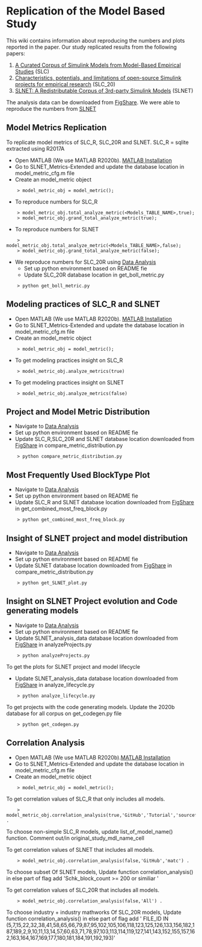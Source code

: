 # Replication of the Model Based Study
This wiki contains information about reproducing the numbers and plots reported in the paper. Our study replicated results from the following papers: 
1. [A Curated Corpus of Simulink Models from Model-Based Empirical Studies] (SLC)
2. [Characteristics, potentials, and limitations of open-source Simulink projects for empirical research] (SLC_20)
3. [SLNET: A Redistributable Corpus of 3rd-party Simulink Models] (SLNET)

The analysis data can be downloaded from [FigShare]. We were able to reproduce the numbers from [SLNET]

## Model Metrics Replication
To replicate model metrics of SLC_R, SLC_20R and SLNET. 
SLC_R = sqlite extracted using R2017A

- Open MATLAB (We use MATLAB R2020b). [MATLAB Installation]
- Go to SLNET_Metrics-Extended and update the database location in model_metric_cfg.m file
- Create an model_metric object
````
	> model_metric_obj = model_metric();
````
- To reproduce numbers for SLC_R
````
	> model_metric_obj.total_analyze_metric(<Models_TABLE_NAME>,true);
	> model_metric_obj.grand_total_analyze_metric(true);
````
- To reproduce numbers for SLNET
````
	> model_metric_obj.total_analyze_metric(<Models_TABLE_NAME>,false);
	> model_metric_obj.grand_total_analyze_metric(false);
````
- We reproduce numbers for SLC_20R using [Data Analysis]
	- Set up python environment based on README fie
	- Update SLC_20R database location in get_boll_metric.py
````
	> python get_boll_metric.py
````

## Modeling practices of SLC_R and SLNET
- Open MATLAB (We use MATLAB R2020b).  [MATLAB Installation]
- Go to SLNET_Metrics-Extended and update the database location in model_metric_cfg.m file
- Create an model_metric object
````
	> model_metric_obj = model_metric();
````
- To get modeling practices insight on SLC_R
````
	> model_metric_obj.analyze_metrics(true)
````
- To  get modeling practices insight on SLNET
````
	> model_metric_obj.analyze_metrics(false)

````

## Project and Model Metric Distribution
- Navigate to [Data Analysis]
- Set up python environment based on README fie
- Update SLC_R,SLC_20R and SLNET database location downloaded from [FigShare] in compare_metric_distribution.py

````
	> python compare_metric_distribution.py
````
## Most Frequently Used BlockType Plot
- Navigate to [Data Analysis]
- Set up python environment based on README fie
- Update SLC_R and SLNET database location downloaded from [FigShare] in get_combined_most_freq_block.py
````
	> python get_combined_most_freq_block.py
````
 
## Insight of SLNET project and model distribution
- Navigate to [Data Analysis]
- Set up python environment based on README fie
- Update SLNET database location downloaded from [FigShare] in compare_metric_distribution.py
````
	> python get_SLNET_plot.py
````
## Insight on SLNET Project evolution and Code generating models
- Navigate to [Data Analysis]
- Set up python environment based on README fie
- Update SLNET_analysis_data database location downloaded from [FigShare] in analyzeProjects.py
````
	> python analyzeProjects.py
````

To get the plots for SLNET project and model lifecycle 
- Update SLNET_analysis_data database location downloaded from [FigShare] in analyze_lifecycle.py
````
	> python analyze_lifecycle.py
````

To get projects with the code generating models. Update the 2020b database for all corpus on get_codegen.py file
````
	> python get_codegen.py
````
## Correlation Analysis

- Open MATLAB (We use MATLAB R2020b).[MATLAB Installation]
- Go to SLNET_Metrics-Extended and update the database location in model_metric_cfg.m file
- Create an model_metric object
````
	> model_metric_obj = model_metric();
````
To get correlation values of SLC_R that only includes all  models.
````
	> model_metric_obj.correlation_analysis(true,'GitHub','Tutorial','sourceforge','matc','Others') .
````
To choose non-simple SLC_R models, update list_of_model_name() function. Comment out/in original_study_mdl_name_cell

To get correlation values of SLNET that includes all models. 
````
	> model_metric_obj.correlation_analysis(false,'GitHub','matc') .
````
To choose subset Of SLNET models, Update function correlation_analysis() in else part of flag add 'Schk_block_count >= 200 or similiar '


To get correlation values of SLC_20R that includes all models.
````
	> model_metric_obj.correlation_analysis(false,'All') .
````
  To choose industry + industry mathworks Of SLC_20R models, Update function correlation_analysis() in else part of flag add '
FILE_ID IN (5,7,15,22,32,38,41,58,65,66,79,87,95,102,105,106,118,123,125,126,133,156,182,187,189,2,9,10,11,13,14,57,60,63,71,78,97,103,113,114,119,127,141,143,152,155,157,162,163,164,167,169,177,180,181,184,191,192,193)'



[//]: # (These are reference links used in the body of this note and get stripped out when the markdown processor does its job. There is no need to format nicely because it shouldn't be seen. Thanks SO - http://stackoverflow.com/questions/4823468/store-comments-in-markdown-syntax)
   [A Curated Corpus of Simulink Models from Model-Based Empirical Studies]: <https://ieeexplore.ieee.org/document/8445079>
   [Characteristics, potentials, and limitations of open-source Simulink projects for empirical research]: <https://link.springer.com/article/10.1007/s10270-021-00883-0>
   [SLNET: A Redistributable Corpus of 3rd-party Simulink Models]: <https://dl.acm.org/doi/abs/10.1145/3524842.3528001>
   [Simulink Installation]: <https://github.com/Anonymous-double-blind/SimReplicationTool/wiki/Simulink-Model-Version>
   [SLNET]: <https://zenodo.org/record/4898432#.Y-utZ9LMIYs>
   [Data Analysis]: <https://github.com/Anonymous-double-blind/SimReplicationTool/tree/main/analyze_data>
   [MATLAB Installation]: <https://github.com/Anonymous-double-blind/SLReplicationTool/blob/main/MatlabInstallation.md>
   [FigShare]: <https://figshare.com/s/97cbb9e2585b84553c83>
